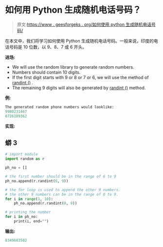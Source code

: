 # 如何用 Python 生成随机电话号码？

> 原文:[https://www . geesforgeks . org/如何使用 python 生成随机电话号码/](https://www.geeksforgeeks.org/how-to-generate-a-random-phone-number-using-python/)

在本文中，我们将学习如何使用 Python 生成随机电话号码。一般来说，印度的电话号码是 10 位数，以 9、8、7 或 6 开头。

**进场:**

*   We will use the random library to generate random numbers.
*   Numbers should contain 10 digits.
*   If the first digit starts with 9 or 8 or 7 or 6, we will use the method of [randint ()](https://www.geeksforgeeks.org/python-randint-function/) .
*   The remaining 9 digits will also be generated by [randint ()](https://www.geeksforgeeks.org/python-randint-function/) method.

**例:**

```py
The generated random phone numbers would looklike:
9980231467
8726189362
```

**实现:**

## 蟒 3

```py
# import module
import random as r

ph_no = []

# the first number should be in the range of 6 to 9
ph_no.append(r.randint(6, 9))

# the for loop is used to append the other 9 numbers.
# the other 9 numbers can be in the range of 0 to 9.
for i in range(1, 10):
    ph_no.append(r.randint(0, 9))

# printing the number
for i in ph_no:
    print(i, end="")
```

**输出:**

```py
8349603502
```
